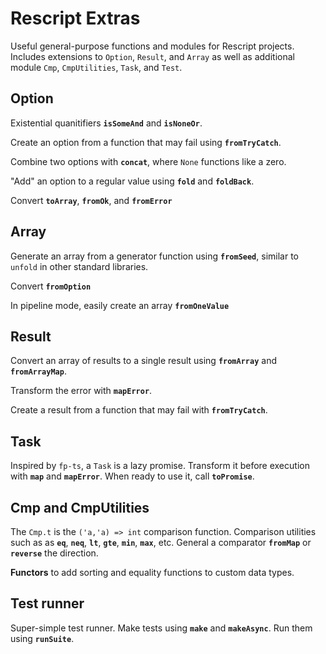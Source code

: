 # Rescript Extras

Useful general-purpose functions and modules for Rescript projects. Includes extensions to `Option`, `Result`, and `Array` as well as additional module `Cmp`, `CmpUtilities`, `Task`, and `Test`.

## Option

Existential quanitifiers **`isSomeAnd`** and **`isNoneOr`**.

Create an option from a function that may fail using **`fromTryCatch`**.

Combine two options with **`concat`**, where `None` functions like a zero.

"Add" an option to a regular value using **`fold`** and **`foldBack`**.

Convert **`toArray`**, **`fromOk`**, and **`fromError`**

## Array

Generate an array from a generator function using **`fromSeed`**, similar to `unfold` in other standard libraries.

Convert **`fromOption`**

In pipeline mode, easily create an array **`fromOneValue`**

## Result

Convert an array of results to a single result using **`fromArray`** and **`fromArrayMap`**.

Transform the error with **`mapError`**.

Create a result from a function that may fail with **`fromTryCatch`**.

## Task

Inspired by `fp-ts`, a `Task` is a lazy promise. Transform it before execution with **`map`** and **`mapError`**. When ready to use it, call **`toPromise`**.

## Cmp and CmpUtilities

The `Cmp.t` is the `('a,'a) => int` comparison function. Comparison utilities such as as **`eq`**, **`neq`**, **`lt`**, **`gte`**, **`min`**, **`max`**, etc. General a comparator **`fromMap`** or **`reverse`** the direction.

**Functors** to add sorting and equality functions to custom data types.

## Test runner

Super-simple test runner. Make tests using **`make`** and **`makeAsync`**. Run them using **`runSuite`**.
